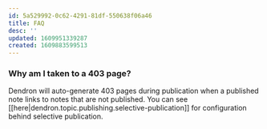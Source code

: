 ```yaml
---
id: 5a529992-0c62-4291-81df-550638f06a46
title: FAQ
desc: ''
updated: 1609951339287
created: 1609883599513
---
```

### Why am I taken to a 403 page?

Dendron will auto-generate 403 pages during publication when a published note links to notes that are not published. You can see [[here|dendron.topic.publishing.selective-publication]] for configuration behind selective publication.

